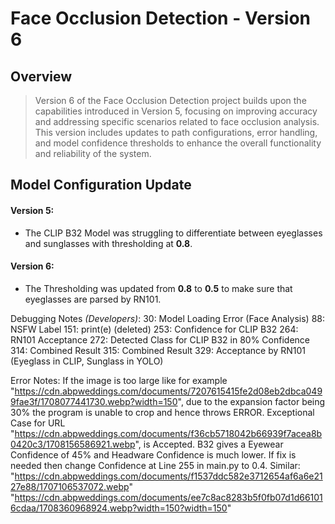 # Face Occlusion Detection - Version 6

## Overview
> Version 6 of the Face Occlusion Detection project builds upon the capabilities introduced in Version 5, focusing on improving accuracy and addressing specific scenarios related to face occlusion analysis. This version includes updates to path configurations, error handling, and model confidence thresholds to enhance the overall functionality and reliability of the system.

## Model Configuration Update

#### Version 5:
- The CLIP B32 Model was struggling to differentiate between eyeglasses and sunglasses with thresholding at **0.8**.


#### Version 6:
- The Thresholding was updated from **0.8** to **0.5** to make sure that eyeglasses are parsed by RN101.


Debugging Notes _(Developers)_:
30:  Model Loading Error (Face Analysis)
88:  NSFW Label
151: print(e)                   (deleted)
253: Confidence for CLIP B32
264: RN101 Acceptance 
272: Detected Class for CLIP B32 in 80% Confidence
314: Combined Result 
315: Combined Result
329: Acceptance by RN101        (Eyeglass in CLIP, Sunglass in YOLO)

Error Notes:
If the image is too large like for example "https://cdn.abpweddings.com/documents/7207615415fe2d08eb2dbca0499fae3f/1708077441730.webp?width=150", due to the expansion factor being 30% the program is unable to crop and hence throws ERROR.
Exceptional Case for URL "https://cdn.abpweddings.com/documents/f36cb5718042b66939f7acea8b0420c3/1708156586921.webp", is Accepted. B32 gives a Eyewear Confidence of 45% and Headware Confidence is much lower. If fix is needed then change Confidence at Line 255 in main.py to 0.4.
    Similar:    "https://cdn.abpweddings.com/documents/f1537ddc582e3712654af6a6e2127e88/1707106537072.webp"
                "https://cdn.abpweddings.com/documents/ee7c8ac8283b5f0fb07d1d661016cdaa/1708360968924.webp?width=150?width=150"
